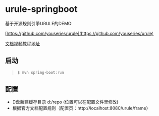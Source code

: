 # urule-springboot
基于开源规则引擎URULE的DEMO


[https://github.com/youseries/urule](https://github.com/youseries/urule)

[文档视频教程地址](https://github.com/youseries/urule)

## 启动

> ```bash
> $ mvn spring-boot:run
> ```

## 配置
* D盘新建缓存目录 d:/repo (位置可以在配置文件里修改)
* 根据官方文档配置规则（配置页：http://localhost:8080/urule/frame）

